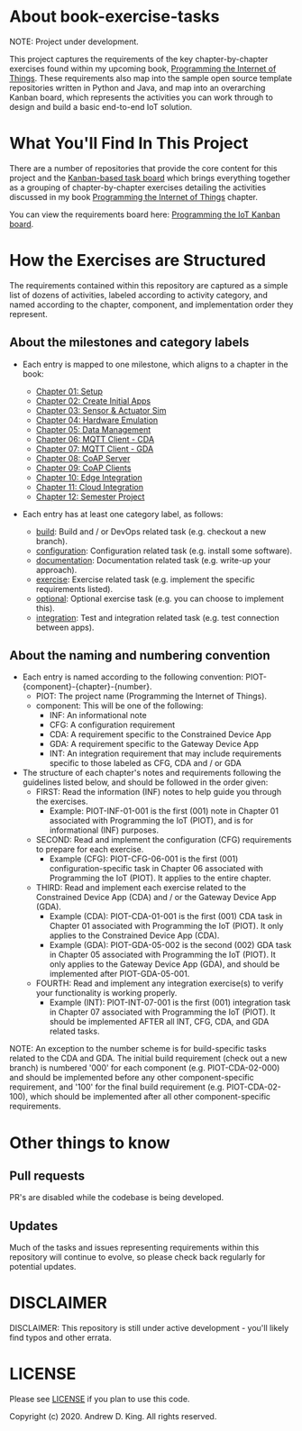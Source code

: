 # About book-exercise-tasks

NOTE: Project under development.

This project captures the requirements of the key chapter-by-chapter exercises found within my upcoming book, [Programming the Internet of Things](https://learning.oreilly.com/library/view/programming-the-internet/9781492081401). These requirements also map into the sample open source template repositories written in Python and Java, and map into an overarching Kanban board, which represents the activities you can work through to design and build a basic end-to-end IoT solution.

# What You'll Find In This Project

There are a number of repositories that provide the core content for this project and the [Kanban-based task board](https://github.com/orgs/programming-the-iot/projects/1) which brings everything together as a grouping of chapter-by-chapter exercises detailing the activities discussed in my book [Programming the Internet of Things](https://learning.oreilly.com/library/view/programming-the-internet/9781492081401) chapter.

You can view the requirements board here: [Programming the IoT Kanban board](https://github.com/orgs/programming-the-iot/projects/1).

# How the Exercises are Structured

The requirements contained within this repository are captured as a simple list of dozens of activities, labeled according to activity category, and named according to the chapter, component, and implementation order they represent.

## About the milestones and category labels
- Each entry is mapped to one milestone, which aligns to a chapter in the book:
  - [Chapter 01: Setup](https://github.com/orgs/programming-the-iot/projects/1#column-9974937)
  - [Chapter 02: Create Initial Apps](https://github.com/orgs/programming-the-iot/projects/1#column-9974938)
  - [Chapter 03: Sensor & Actuator Sim](https://github.com/orgs/programming-the-iot/projects/1#column-10488379)
  - [Chapter 04: Hardware Emulation](https://github.com/orgs/programming-the-iot/projects/1#column-10488386)
  - [Chapter 05: Data Management](https://github.com/orgs/programming-the-iot/projects/1#column-10488421)
  - [Chapter 06: MQTT Client - CDA](https://github.com/orgs/programming-the-iot/projects/1#column-10488434)
  - [Chapter 07: MQTT Client - GDA](https://github.com/orgs/programming-the-iot/projects/1#column-10488499)
  - [Chapter 08: CoAP Server](https://github.com/orgs/programming-the-iot/projects/1#column-10488501)
  - [Chapter 09: CoAP Clients](https://github.com/orgs/programming-the-iot/projects/1#column-10488503)
  - [Chapter 10: Edge Integration](https://github.com/orgs/programming-the-iot/projects/1#column-10488510)
  - [Chapter 11: Cloud Integration](https://github.com/orgs/programming-the-iot/projects/1#column-10488514)
  - [Chapter 12: Semester Project](https://github.com/orgs/programming-the-iot/projects/1#column-10488565)
  
- Each entry has at least one category label, as follows:
  - [build](https://github.com/programming-the-iot/book-exercise-tasks/labels/build): Build and / or DevOps related task (e.g. checkout a new branch).
  - [configuration](https://github.com/programming-the-iot/book-exercise-tasks/labels/configuration): Configuration related task (e.g. install some software).
  - [documentation](https://github.com/programming-the-iot/book-exercise-tasks/labels/documentation): Documentation related task (e.g. write-up your approach).
  - [exercise](https://github.com/programming-the-iot/book-exercise-tasks/labels/exercise): Exercise related task (e.g. implement the specific requirements listed).
  - [optional](https://github.com/programming-the-iot/book-exercise-tasks/labels/optional): Optional exercise task (e.g. you can choose to implement this).
  - [integration](https://github.com/programming-the-iot/book-exercise-tasks/labels/integration): Test and integration related task (e.g. test connection between apps).
  
## About the naming and numbering convention
- Each entry is named according to the following convention: PIOT-{component}-{chapter}-{number}.
  - PIOT: The project name (Programming the Internet of Things).
  - component: This will be one of the following:
    - INF: An informational note
    - CFG: A configuration requirement
    - CDA: A requirement specific to the Constrained Device App
    - GDA: A requirement specific to the Gateway Device App
    - INT: An integration requirement that may include requirements specific to those labeled as CFG, CDA and / or GDA
- The structure of each chapter's notes and requirements following the guidelines listed below, and should be followed in the order given:
  - FIRST: Read the information (INF) notes to help guide you through the exercises.
    - Example: PIOT-INF-01-001 is the first (001) note in Chapter 01 associated with Programming the IoT (PIOT), and is for informational (INF) purposes.
  - SECOND: Read and implement the configuration (CFG) requirements to prepare for each exercise.
    - Example (CFG): PIOT-CFG-06-001 is the first (001) configuration-specific task in Chapter 06 associated with Programming the IoT (PIOT). It applies to the entire chapter.
  - THIRD: Read and implement each exercise related to the Constrained Device App (CDA) and / or the Gateway Device App (GDA).
    - Example (CDA): PIOT-CDA-01-001 is the first (001) CDA task in Chapter 01 associated with Programming the IoT (PIOT). It only applies to the Constrained Device App (CDA).
    - Example (GDA): PIOT-GDA-05-002 is the second (002) GDA task in Chapter 05 associated with Programming the IoT (PIOT). It only applies to the Gateway Device App (GDA), and should be implemented after PIOT-GDA-05-001.
  - FOURTH: Read and implement any integration exercise(s) to verify your functionality is working properly.
    - Example (INT): PIOT-INT-07-001 is the first (001) integration task in Chapter 07 associated with Programming the IoT (PIOT). It should be implemented AFTER all INT, CFG, CDA, and GDA related tasks.

NOTE: An exception to the number scheme is for build-specific tasks related to the CDA and GDA. The initial build requirement (check out a new branch) is numbered '000' for each component (e.g. PIOT-CDA-02-000) and should be implemented before any other component-specific requirement, and '100' for the final build requirement (e.g. PIOT-CDA-02-100), which should be implemented after all other component-specific requirements.

# Other things to know

## Pull requests
PR's are disabled while the codebase is being developed.

## Updates
Much of the tasks and issues representing requirements within this repository will continue to evolve, so please check back regularly for potential updates.

# DISCLAIMER
DISCLAIMER: This repository is still under active development - you'll likely find typos and other errata.

# LICENSE
Please see [LICENSE](https://github.com/programming-the-iot/python-components/blob/alpha001/LICENSE) if you plan to use this code.

Copyright (c) 2020. Andrew D. King. All rights reserved.
